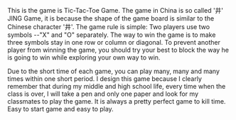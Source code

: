 This is the game is Tic-Tac-Toe Game. The game in China is so called '井' JING Game, it is because the shape of the game board is similar to the Chinese character '井'.
The game rule is simple:
Two players use two symbols --"X" and "O" separately. The way to win the game is to make three symbols stay in one row or column or diagonal. To prevent another player from winning the game, you should try your best to block the way he is going to win while exploring your own way to win. 

Due to the short time of each game, you can play many, many and many times within one short period. I design this game because I clearly remember that during my middle and high school life, every time when the class is over, I will take a pen and only one paper and look for my classmates to play the game. It is always a pretty perfect game to kill time. Easy to start game and easy to play.
